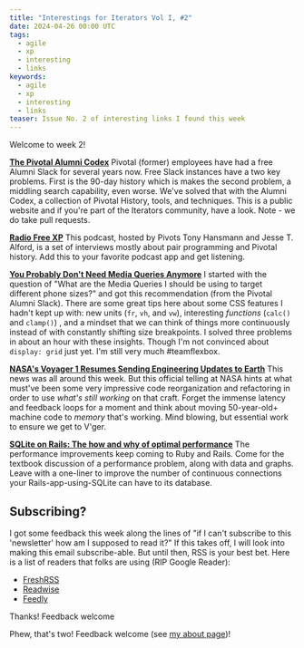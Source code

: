 ```yaml
---
title: "Interestings for Iterators Vol I, #2"
date: 2024-04-26 00:00 UTC
tags:
  - agile
  - xp
  - interesting
  - links
keywords:
  - agile
  - xp
  - interesting
  - links
teaser: Issue No. 2 of interesting links I found this week 
---
```


[codex]: https://alumni-codex.github.io/
[rfxp]: https://podcasters.spotify.com/pod/show/relay451/
[mq]: https://dev.to/kathryngrayson/you-probably-dont-need-media-queries-anymore-a4j
[vger]: https://blogs.nasa.gov/voyager/2024/04/22/nasas-voyager-1-resumes-sending-engineering-updates-to-earth/ 
[sqlite]: https://fractaledmind.github.io/2024/04/15/sqlite-on-rails-the-how-and-why-of-optimal-performance/

Welcome to week 2!

**[The Pivotal Alumni Codex][codex]** Pivotal (former) employees have had a free Alumni Slack for several years now. Free Slack instances have a two key problems. First is the 90-day history which is makes the second problem, a middling search capability, even worse. We've solved that with the Alumni Codex, a collection of Pivotal History, tools, and techniques. This is a public website and if you're part of the Iterators community, have a look. Note - we do take pull requests.

**[Radio Free XP][rfxp]** This podcast, hosted by Pivots Tony Hansmann and Jesse T. Alford, is a set of interviews mostly about pair programming and Pivotal history. Add this to your favorite podcast app and get listening.

**[You Probably Don't Need Media Queries Anymore][mq]** I started with the question of "What are the Media Queries I should be using to target different phone sizes?" and got this recommendation (from the Pivotal Alumni Slack). There are some great tips here about some CSS features I hadn't kept up with: new units (`fr`, `vh`, and `vw`), interesting _functions_ (`calc()` and `clamp()`) , and a mindset that we can think of things more continuously instead of with constantly shifting size breakpoints. I solved three problems in about an hour with these insights. Though I'm not convinced about `display: grid` just yet. I'm still very much #teamflexbox.

**[NASA's Voyager 1 Resumes Sending Engineering Updates to Earth][vger]** This news was all around this week. But this official telling at NASA hints at what must've been some very impressive code reorganization and refactoring in order to use _what's still working_ on that craft. Forget the immense latency and feedback loops for a moment and think about moving 50-year-old+ machine code to _memory_ that's working. Mind blowing, but essential work to ensure we get to V'ger.

**[SQLite on Rails: The how and why of optimal performance][sqlite]** The performance improvements keep coming to Ruby and Rails. Come for the textbook discussion of a performance problem, along with data and graphs. Leave with a one-liner to improve the number of continuous connections your Rails-app-using-SQLite can have to its database.

## Subscribing?

I got some feedback this week along the lines of "if I can't subscribe to this 'newsletter' how am I supposed to read it?" If this takes off, I will look into making this email subscribe-able.  But until then, RSS is your best bet. Here is a list of readers that folks are using (RIP Google Reader):

- [FreshRSS](https://www.freshrss.org/)
- [Readwise](https://readwise.io/read)
- [Feedly](https://feedly.com/)

Thanks! Feedback welcome

Phew, that's two! Feedback welcome (see [my about page](/about_me))!


